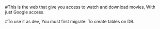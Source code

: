 #This is the web that give you access to watch and download movies, With just Google access.

#To use it as dev, You must first migrate. To create tables on DB.
